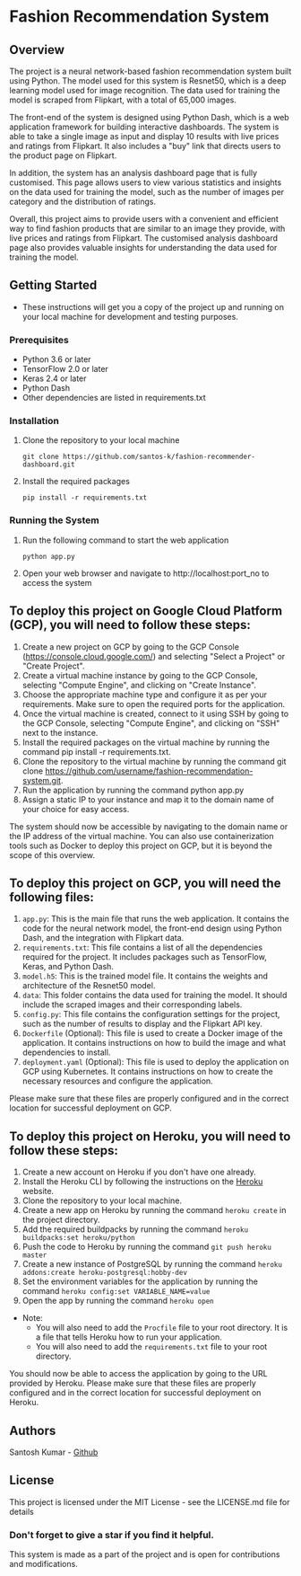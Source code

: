 # Fashion Recommendation System
## Overview
The project is a neural network-based fashion recommendation system built using Python. The model used for this system is Resnet50, which is a deep learning model used for image recognition. The data used for training the model is scraped from Flipkart, with a total of 65,000 images.

The front-end of the system is designed using Python Dash, which is a web application framework for building interactive dashboards. The system is able to take a single image as input and display 10 results with live prices and ratings from Flipkart. It also includes a "buy" link that directs users to the product page on Flipkart.

In addition, the system has an analysis dashboard page that is fully customised. This page allows users to view various statistics and insights on the data used for training the model, such as the number of images per category and the distribution of ratings.

Overall, this project aims to provide users with a convenient and efficient way to find fashion products that are similar to an image they provide, with live prices and ratings from Flipkart. The customised analysis dashboard page also provides valuable insights for understanding the data used for training the model.

## Getting Started
- These instructions will get you a copy of the project up and running on your local machine for development and testing purposes.

### Prerequisites
- Python 3.6 or later
- TensorFlow 2.0 or later
- Keras 2.4 or later
- Python Dash
- Other dependencies are listed in requirements.txt

### Installation
1. Clone the repository to your local machine
   ```
   git clone https://github.com/santos-k/fashion-recommender-dashboard.git
   ```
2. Install the required packages
   ```
   pip install -r requirements.txt
   ```
### Running the System
1. Run the following command to start the web application
   ```
   python app.py
   ```
2. Open your web browser and navigate to http://localhost:port_no to access the system


## To deploy this project on Google Cloud Platform (GCP), you will need to follow these steps:

1. Create a new project on GCP by going to the GCP Console (https://console.cloud.google.com/) and selecting "Select a Project" or "Create Project".
2. Create a virtual machine instance by going to the GCP Console, selecting "Compute Engine", and clicking on "Create Instance".
3. Choose the appropriate machine type and configure it as per your requirements. Make sure to open the required ports for the application.
4. Once the virtual machine is created, connect to it using SSH by going to the GCP Console, selecting "Compute Engine", and clicking on "SSH" next to the instance.
5. Install the required packages on the virtual machine by running the command pip install -r requirements.txt.
6. Clone the repository to the virtual machine by running the command git clone https://github.com/username/fashion-recommendation-system.git.
7. Run the application by running the command python app.py
8. Assign a static IP to your instance and map it to the domain name of your choice for easy access.

The system should now be accessible by navigating to the domain name or the IP address of the virtual machine.
You can also use containerization tools such as Docker to deploy this project on GCP, but it is beyond the scope of this overview.


## To deploy this project on GCP, you will need the following files:
1. `app.py`: This is the main file that runs the web application. It contains the code for the neural network model, the front-end design using Python Dash, and the integration with Flipkart data.
2. `requirements.txt`: This file contains a list of all the dependencies required for the project. It includes packages such as TensorFlow, Keras, and Python Dash.
3. `model.h5`: This is the trained model file. It contains the weights and architecture of the Resnet50 model.
4. `data`: This folder contains the data used for training the model. It should include the scraped images and their corresponding labels.
5. `config.py`: This file contains the configuration settings for the project, such as the number of results to display and the Flipkart API key.
6. `Dockerfile` (Optional): This file is used to create a Docker image of the application. It contains instructions on how to build the image and what dependencies to install.
7. `deployment.yaml` (Optional): This file is used to deploy the application on GCP using Kubernetes. It contains instructions on how to create the necessary resources and configure the application.

Please make sure that these files are properly configured and in the correct location for successful deployment on GCP.


## To deploy this project on Heroku, you will need to follow these steps:
1. Create a new account on Heroku if you don't have one already.
2. Install the Heroku CLI by following the instructions on the [Heroku](https://devcenter.heroku.com/articles/heroku-cli) website.
3. Clone the repository to your local machine.
4. Create a new app on Heroku by running the command `heroku create` in the project directory.
5. Add the required buildpacks by running the command `heroku buildpacks:set heroku/python`
6. Push the code to Heroku by running the command `git push heroku master`
7. Create a new instance of PostgreSQL by running the command `heroku addons:create heroku-postgresql:hobby-dev`
8. Set the environment variables for the application by running the command `heroku config:set VARIABLE_NAME=value`
9. Open the app by running the command `heroku open`

- Note:
  - You will also need to add the `Procfile` file to your root directory. It is a file that tells Heroku how to run your application.
  - You will also need to add the `requirements.txt` file to your root directory.

You should now be able to access the application by going to the URL provided by Heroku.
Please make sure that these files are properly configured and in the correct location for successful deployment on Heroku.

## Authors
Santosh Kumar - [Github](https://github.com/santos-k/)

## License
This project is licensed under the MIT License - see the LICENSE.md file for details

### Don't forget to give a star if you find it helpful.
This system is made as a part of the project and is open for contributions and modifications.
